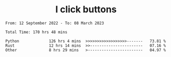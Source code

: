 <h1 align="center">
I click buttons
</h1>

<!--START_SECTION:waka-->

```text
From: 12 September 2022 - To: 08 March 2023

Total Time: 170 hrs 48 mins

Python             126 hrs 4 mins  >>>>>>>>>>>>>>>>>>-------   73.81 %
Rust               12 hrs 14 mins  >>-----------------------   07.16 %
Other              8 hrs 29 mins   >------------------------   04.97 %
```

<!--END_SECTION:waka-->
